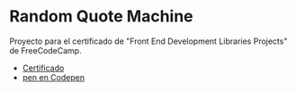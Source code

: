 # Random Quote Machine

Proyecto para el certificado de "Front End Development Libraries Projects" de
FreeCodeCamp.

-   [Certificado](https://www.freecodecamp.org/certification/ronaldrbb/front-end-development-libraries)
-   [pen en Codepen](https://codepen.io/RonaldRBB/full/mdMmxON)
